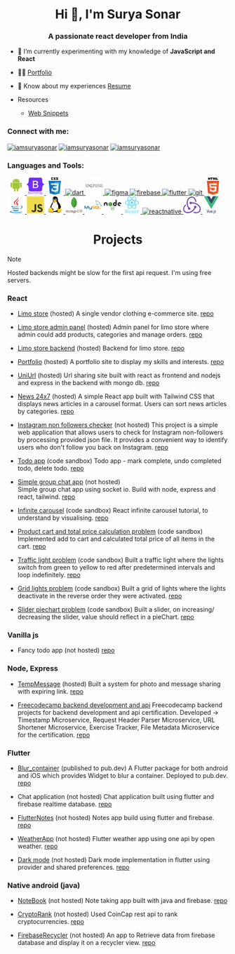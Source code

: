 <h1 align="center">Hi 👋, I'm Surya Sonar</h1>
<h3 align="center">A passionate react developer from India</h3>

- 🌱 I’m currently experimenting with my knowledge of **JavaScript and React**

- 👨‍💻 [Portfolio](https://iamsuryasonar.netlify.app)

- 📄 Know about my experiences [Resume](https://drive.google.com/file/d/1nSbnAxkBS35QAG7kEcNEKJvSfzJg80Qn/view?usp=sharing)

- Resources
     - [Web Snippets](https://github.com/iamsuryasonar/webdev-snippet)

<h3 align="left">Connect with me:</h3>
<p align="left">
<a href="https://twitter.com/iamsuryasonar" target="blank"><img align="center" src="https://raw.githubusercontent.com/rahuldkjain/github-profile-readme-generator/master/src/images/icons/Social/twitter.svg" alt="iamsuryasonar" height="30" width="40" /></a>
<a href="https://linkedin.com/in/iamsuryasonar" target="blank"><img align="center" src="https://raw.githubusercontent.com/rahuldkjain/github-profile-readme-generator/master/src/images/icons/Social/linked-in-alt.svg" alt="iamsuryasonar" height="30" width="40" /></a>
<a href="https://instagram.com/iamsuryasonar" target="blank"><img align="center" src="https://raw.githubusercontent.com/rahuldkjain/github-profile-readme-generator/master/src/images/icons/Social/instagram.svg" alt="iamsuryasonar" height="30" width="40" /></a>
</p>

<h3 align="left">Languages and Tools:</h3>
<p align="left"> <a href="https://developer.android.com" target="_blank" rel="noreferrer"> <img src="https://raw.githubusercontent.com/devicons/devicon/master/icons/android/android-original-wordmark.svg" alt="android" width="40" height="40"/> </a> <a href="https://getbootstrap.com" target="_blank" rel="noreferrer"> <img src="https://raw.githubusercontent.com/devicons/devicon/master/icons/bootstrap/bootstrap-plain-wordmark.svg" alt="bootstrap" width="40" height="40"/> </a> <a href="https://www.w3schools.com/css/" target="_blank" rel="noreferrer"> <img src="https://raw.githubusercontent.com/devicons/devicon/master/icons/css3/css3-original-wordmark.svg" alt="css3" width="40" height="40"/> </a> <a href="https://dart.dev" target="_blank" rel="noreferrer"> <img src="https://www.vectorlogo.zone/logos/dartlang/dartlang-icon.svg" alt="dart" width="40" height="40"/> </a> <a href="https://expressjs.com" target="_blank" rel="noreferrer"> <img src="https://raw.githubusercontent.com/devicons/devicon/master/icons/express/express-original-wordmark.svg" alt="express" width="40" height="40"/> </a> <a href="https://www.figma.com/" target="_blank" rel="noreferrer"> <img src="https://www.vectorlogo.zone/logos/figma/figma-icon.svg" alt="figma" width="40" height="40"/> </a> <a href="https://firebase.google.com/" target="_blank" rel="noreferrer"> <img src="https://www.vectorlogo.zone/logos/firebase/firebase-icon.svg" alt="firebase" width="40" height="40"/> </a> <a href="https://flutter.dev" target="_blank" rel="noreferrer"> <img src="https://www.vectorlogo.zone/logos/flutterio/flutterio-icon.svg" alt="flutter" width="40" height="40"/> </a> <a href="https://git-scm.com/" target="_blank" rel="noreferrer"> <img src="https://www.vectorlogo.zone/logos/git-scm/git-scm-icon.svg" alt="git" width="40" height="40"/> </a> <a href="https://www.w3.org/html/" target="_blank" rel="noreferrer"> <img src="https://raw.githubusercontent.com/devicons/devicon/master/icons/html5/html5-original-wordmark.svg" alt="html5" width="40" height="40"/> </a> <a href="https://www.java.com" target="_blank" rel="noreferrer"> <img src="https://raw.githubusercontent.com/devicons/devicon/master/icons/java/java-original.svg" alt="java" width="40" height="40"/> </a> <a href="https://developer.mozilla.org/en-US/docs/Web/JavaScript" target="_blank" rel="noreferrer"> <img src="https://raw.githubusercontent.com/devicons/devicon/master/icons/javascript/javascript-original.svg" alt="javascript" width="40" height="40"/> </a> <a href="https://www.linux.org/" target="_blank" rel="noreferrer"> <img src="https://raw.githubusercontent.com/devicons/devicon/master/icons/linux/linux-original.svg" alt="linux" width="40" height="40"/> </a> <a href="https://www.mongodb.com/" target="_blank" rel="noreferrer"> <img src="https://raw.githubusercontent.com/devicons/devicon/master/icons/mongodb/mongodb-original-wordmark.svg" alt="mongodb" width="40" height="40"/> </a> <a href="https://www.mysql.com/" target="_blank" rel="noreferrer"> <img src="https://raw.githubusercontent.com/devicons/devicon/master/icons/mysql/mysql-original-wordmark.svg" alt="mysql" width="40" height="40"/> </a> <a href="https://nodejs.org" target="_blank" rel="noreferrer"> <img src="https://raw.githubusercontent.com/devicons/devicon/master/icons/nodejs/nodejs-original-wordmark.svg" alt="nodejs" width="40" height="40"/> </a> <a href="https://reactjs.org/" target="_blank" rel="noreferrer"> <img src="https://raw.githubusercontent.com/devicons/devicon/master/icons/react/react-original-wordmark.svg" alt="react" width="40" height="40"/> </a> <a href="https://reactnative.dev/" target="_blank" rel="noreferrer"> <img src="https://reactnative.dev/img/header_logo.svg" alt="reactnative" width="40" height="40"/> </a> <a href="https://redux.js.org" target="_blank" rel="noreferrer"> <img src="https://raw.githubusercontent.com/devicons/devicon/master/icons/redux/redux-original.svg" alt="redux" width="40" height="40"/> </a> <a href="https://vuejs.org/" target="_blank" rel="noreferrer"> <img src="https://raw.githubusercontent.com/devicons/devicon/master/icons/vuejs/vuejs-original-wordmark.svg" alt="vuejs" width="40" height="40"/> </a> </p>





<h1 align="center">Projects</h1>

> [!NOTE]
> Hosted backends might be slow for the first api request. I'm using free servers.

###  React
  - [Limo store](https://limo-store.netlify.app/) (hosted)
    A single vendor clothing e-commerce site.
    [repo](https://github.com/iamsuryasonar/Apparel-store-limo.git)
    
  - [Limo store admin panel](https://admin-limo.netlify.app/) (hosted)
    Admin panel for limo store where admin could add products, categories and manage orders.
    [repo](https://github.com/iamsuryasonar/Apparel-store-limo-admin-panel.git)

  - [Limo store backend](https://github.com/iamsuryasonar/Apparel-store-limo-backend.git) (hosted)
    Backend for limo store.
    [repo](https://github.com/iamsuryasonar/Apparel-store-limo-backend.git)
    
  - [Portfolio](https://iamsuryasonar.netlify.app) (hosted)
    A portfolio site to display my skills and interests.
    [repo](https://github.com/iamsuryasonar/portfolio_with_react_and_tailwind.git)
    
  - [UniUrl](https://uniurl.netlify.app/) (hosted)
    Url sharing site built with react as frontend and nodejs and express in the backend with mongo db.
    [repo](https://github.com/iamsuryasonar/urlshare-react.git)
    
  - [News 24x7](https://news24x7app.netlify.app/) (hosted)
    A simple React app built with Tailwind CSS that displays news articles in a carousel format. Users can sort news articles by categories.
    [repo](https://github.com/iamsuryasonar/news-app.git)
    
  - [Instagram non followers checker](https://github.com/iamsuryasonar/instagram_analytic.git) (not hosted)
    This project is a simple web application that allows users to check for Instagram non-followers by processing provided json file. It provides a convenient way to identify users who don't follow you back on Instagram.
    [repo](https://github.com/iamsuryasonar/instagram_analytic.git)

  - [Todo app](https://codesandbox.io/p/github/iamsuryasonar/todo_app) (code sandbox)
    Todo app - mark complete, undo completed todo, delete todo.
    [repo](https://github.com/iamsuryasonar/todo_app.git)

  - [Simple group chat app](https://github.com/iamsuryasonar/group_chat_app.git) (not hosted)  
    Simple group chat app using socket io. Build with node, express and react, tailwind.
    [repo](https://github.com/iamsuryasonar/group_chat_app.git)
    
  - [Infinite carousel](https://codesandbox.io/p/github/iamsuryasonar/ReactImageCarousel) (code sandbox)
    React infinite carousel tutorial, to understand by visualising.
    [repo](https://github.com/iamsuryasonar/ReactImageCarousalCodeTutorial.git)

  - [Product cart and total price calculation problem](https://codesandbox.io/p/github/iamsuryasonar/product_cart_and_total_price_calculation_problem) (code sandbox)
    Implemented add to cart and calculated total price of all items in the cart.
    [repo](https://github.com/iamsuryasonar/product_cart_and_total_price_calculation_problem.git)

  - [Traffic light problem](https://codesandbox.io/p/github/iamsuryasonar/traffic_light_problem/main) (code sandbox)
    Built a traffic light where the lights switch from green to yellow to red after predetermined intervals and loop indefinitely.
    [repo](https://github.com/iamsuryasonar/traffic_light_problem.git)

  - [Grid lights problem](https://codesandbox.io/p/github/iamsuryasonar/grid_lights_problem) (code sandbox)
    Built a grid of lights where the lights deactivate in the reverse order they were activated.
    [repo](https://github.com/iamsuryasonar/grid_lights_problem.git)
    
  - [Slider piechart problem](https://codesandbox.io/p/github/iamsuryasonar/slider_piechart_problem) (code sandbox)
    Built a slider, on increasing/ decreasing the slider, value should reflect in a pieChart.
    [repo](https://github.com/iamsuryasonar/slider_piechart_problem.git)

###  Vanilla js

  - Fancy todo app (not hosted)
    [repo](https://github.com/iamsuryasonar/fancy_todo.git)

###  Node, Express

  - [TempMessage](https://tempmessage-service.onrender.com/) (hosted)
    Built a system for photo and message sharing with expiring link.
    [repo](https://github.com/iamsuryasonar/tempmessage.git)
    
  - [Freecodecamp backend development and api](https://www.freecodecamp.org/certification/fccb65312fd-c2da-4f1b-8444-9e6288ad2bf3/back-end-development-and-apis)
    Freecodecamp backend projects for backend development and api certification. Developed -> Timestamp Microservice, Request Header Parser Microservice, URL Shortener Microservice, Exercise Tracker, File Metadata Microservice for the certification.
    [repo](https://github.com/iamsuryasonar/freecodecamp_backend_development_and_api.git)

###  Flutter

  - [Blur_container](https://pub.dev/packages/blur_container) (published to pub.dev)
    A Flutter package for both android and iOS which provides Widget to blur a container. Deployed to pub.dev.
    [repo](https://github.com/iamsuryasonar/blur_container.git)

  - Chat application (not hosted)
    Chat application built using flutter and firebase realtime database.
    [repo](https://github.com/iamsuryasonar/messengerapp)

  - [FlutterNotes](https://github.com/iamsuryasonar/flutterNotes) (not hosted)
    Notes app build using flutter and firebase.
    [repo](https://github.com/iamsuryasonar/flutterNotes.git)

  - [WeatherApp](https://github.com/iamsuryasonar/weatherApp) (not hosted)
    Flutter weather app using one api by open weather.
    [repo](https://github.com/iamsuryasonar/weatherApp.git)
    
  - [Dark mode](https://github.com/iamsuryasonar/dark-mode) (not hosted)
    Dark mode implementation in flutter using provider and shared preferences.
    [repo](https://github.com/iamsuryasonar/dark-mode.git)
    
###  Native android (java)

  - [NoteBook](https://github.com/iamsuryasonar/NoteBook) (not hosted)
    Note taking app built with java and firebase.
    [repo](https://github.com/iamsuryasonar/NoteBook.git)
  
  - [CryptoRank](https://github.com/iamsuryasonar/CryptoRank) (not hosted)
    Used CoinCap rest api to rank cryptocurrencies.
    [repo](https://github.com/iamsuryasonar/CryptoRank.git)

  - [FirebaseRecycler](https://github.com/iamsuryasonar/FirebaseRecycler) (not hosted)
    An app to Retrieve data from firebase database and display it on a recycler view.
    [repo](https://github.com/iamsuryasonar/FirebaseRecycler.git)

